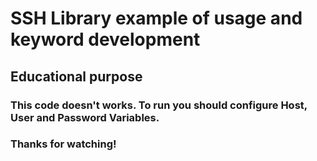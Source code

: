 # SSH Library example of usage and keyword development
##  Educational purpose
### This code doesn't works. To run you should configure Host, User and Password Variables.
### Thanks for watching! 